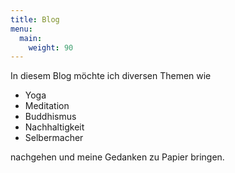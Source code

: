 ```yaml
---
title: Blog
menu:
  main:
    weight: 90
---
```

In diesem Blog möchte ich diversen Themen wie
- Yoga
- Meditation
- Buddhismus
- Nachhaltigkeit
- Selbermacher

nachgehen und meine Gedanken zu Papier bringen. 